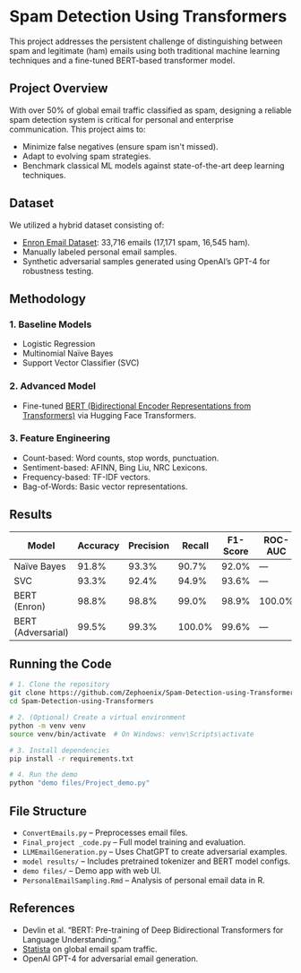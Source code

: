 # Spam Detection Using Transformers

This project addresses the persistent challenge of distinguishing between spam and legitimate (ham) emails using both traditional machine learning techniques and a fine-tuned BERT-based transformer model.

## Project Overview

With over 50% of global email traffic classified as spam, designing a reliable spam detection system is critical for personal and enterprise communication. This project aims to:
- Minimize false negatives (ensure spam isn't missed).
- Adapt to evolving spam strategies.
- Benchmark classical ML models against state-of-the-art deep learning techniques.

## Dataset

We utilized a hybrid dataset consisting of:
- [Enron Email Dataset](https://www.cs.cmu.edu/~enron/): 33,716 emails (17,171 spam, 16,545 ham).
- Manually labeled personal email samples.
- Synthetic adversarial samples generated using OpenAI’s GPT-4 for robustness testing.

## Methodology

### 1. Baseline Models
- Logistic Regression
- Multinomial Naïve Bayes
- Support Vector Classifier (SVC)

### 2. Advanced Model
- Fine-tuned [BERT (Bidirectional Encoder Representations from Transformers)](https://arxiv.org/abs/1810.04805) via Hugging Face Transformers.

### 3. Feature Engineering
- Count-based: Word counts, stop words, punctuation.
- Sentiment-based: AFINN, Bing Liu, NRC Lexicons.
- Frequency-based: TF-IDF vectors.
- Bag-of-Words: Basic vector representations.

## Results

| Model                | Accuracy | Precision | Recall | F1-Score | ROC-AUC |
|---------------------|----------|-----------|--------|----------|---------|
| Naïve Bayes         | 91.8%    | 93.3%     | 90.7%  | 92.0%    | —       |
| SVC                 | 93.3%    | 92.4%     | 94.9%  | 93.6%    | —       |
| BERT (Enron)        | 98.8%    | 98.8%     | 99.0%  | 98.9%    | 100.0%  |
| BERT (Adversarial)  | 99.5%    | 99.3%     | 100.0% | 99.6%    | —       |

## Running the Code

```bash
# 1. Clone the repository
git clone https://github.com/Zephoenix/Spam-Detection-using-Transformers.git
cd Spam-Detection-using-Transformers

# 2. (Optional) Create a virtual environment
python -m venv venv
source venv/bin/activate  # On Windows: venv\Scripts\activate

# 3. Install dependencies
pip install -r requirements.txt

# 4. Run the demo
python "demo files/Project_demo.py"
```

## File Structure

- `ConvertEmails.py` – Preprocesses email files.
- `Final_project _code.py` – Full model training and evaluation.
- `LLMEmailGeneration.py` – Uses ChatGPT to create adversarial examples.
- `model results/` – Includes pretrained tokenizer and BERT model configs.
- `demo files/` – Demo app with web UI.
- `PersonalEmailSampling.Rmd` – Analysis of personal email data in R.

## References

- Devlin et al. “BERT: Pre-training of Deep Bidirectional Transformers for Language Understanding.”
- [Statista](https://www.statista.com) on global email spam traffic.
- OpenAI GPT-4 for adversarial email generation.
